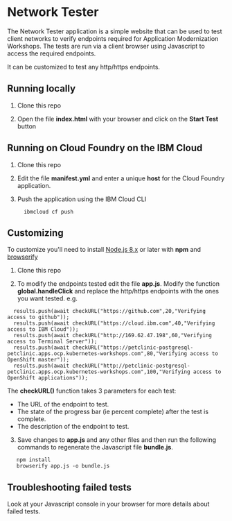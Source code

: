 # Network Tester

The Network Tester application is a simple website that can be used to test client networks to verify  endpoints required for Application Modernization Workshops. The tests are run via a client browser using Javascript to access the required endpoints.

It can be customized to test any http/https endpoints.

## Running locally

1. Clone this repo

2. Open the file **index.html** with your browser and click on the **Start Test** button

## Running on Cloud Foundry on the IBM Cloud

1. Clone this repo

2. Edit the file **manifest.yml** and enter a unique **host** for the Cloud Foundry application.

3. Push the application using the IBM Cloud CLI

   ```
     ibmcloud cf push
   ```
## Customizing

To customize you'll need to install [Node.js 8.x](https://nodejs.org/en/download/) or later with **npm** and [browserify](http://browserify.org/)

1. Clone this repo

2. To modify the endpoints tested edit the file **app.js**. Modify the function **global.handleClick** and  replace the http/https endpoints with the ones you want tested.
e.g.
```
  results.push(await checkURL("https://github.com",20,"Verifying access to github"));
  results.push(await checkURL("https://cloud.ibm.com",40,"Verifying access to IBM Cloud"));
  results.push(await checkURL("http://169.62.47.198",60,"Verifying access to Terminal Server"));
  results.push(await checkURL("https://petclinic-postgresql-petclinic.apps.ocp.kubernetes-workshops.com",80,"Verifying access to OpenShift master"));
  results.push(await checkURL("http://petclinic-postgresql-petclinic.apps.ocp.kubernetes-workshops.com",100,"Verifying access to OpenShift applications"));
```  
The **checkURL()** function takes 3 parameters for each test:
   - The URL of the endpoint to test.
   - The state of the progress bar (ie percent complete) after the test is complete.
   - The description of the endpoint to test.


3. Save changes to **app.js** and any other files and then run the following commands to regenerate the Javascript file **bundle.js**.
```
   npm install
   browserify app.js -o bundle.js
```

## Troubleshooting failed tests

Look at your Javascript console in your browser for more details about failed tests.
